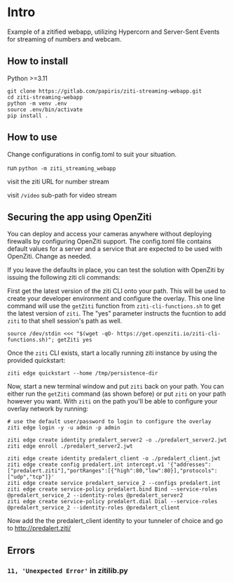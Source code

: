 # Intro

Example of a zitified webapp, utilizing Hypercorn and Server-Sent Events for streaming of numbers and webcam.

## How to install
Python >=3.11

```
git clone https://gitlab.com/papiris/ziti-streaming-webapp.git
cd ziti-streaming-webapp
python -m venv .env
source .env/bin/activate
pip install .
```

## How to use

Change configurations in config.toml to suit your situation. 

run `python -m ziti_streaming_webapp`

visit the ziti URL for number stream

visit `/video` sub-path for video stream

## Securing the app using OpenZiti

You can deploy and access your cameras anywhere without deploying firewalls
by configuring OpenZiti support. The config.toml file contains default values
for a server and a service that are expected to be used with OpenZiti. Change
as needed.

If you leave the defaults in place, you can test the solution with OpenZiti
by issuing the following ziti cli commands:

First get the latest version of the ziti CLI onto your path. This will be used
to create your developer environment and configure the overlay. This one line
command will use the `getZiti` function from `ziti-cli-functions.sh` to get the
latest version of `ziti`. The "yes" parameter instructs the fucntion to add `ziti`
to that shell session's path as well.
```
source /dev/stdin <<< "$(wget -qO- https://get.openziti.io/ziti-cli-functions.sh)"; getZiti yes
```

Once the `ziti` CLI exists, start a locally running ziti instance by using the 
provided quickstart:
```
ziti edge quickstart --home /tmp/persistence-dir
```

Now, start a new terminal window and put `ziti` back on your path. You can either
run the `getZiti` command (as shown before) or put `ziti` on your path however you want.
With `ziti` on the path you'll be able to configure your overlay network by running:
```
# use the default user/password to login to configure the overlay
ziti edge login -y -u admin -p admin

ziti edge create identity predalert_server2 -o ./predalert_server2.jwt
ziti edge enroll ./predalert_server2.jwt

ziti edge create identity predalert_client -o ./predalert_client.jwt
ziti edge create config predalert.int intercept.v1 '{"addresses":["predalert.ziti"],"portRanges":[{"high":80,"low":80}],"protocols":["udp","tcp"]}'
ziti edge create service predalert_service_2 --configs predalert.int 
ziti edge create service-policy predalert.bind Bind --service-roles @predalert_service_2 --identity-roles @predalert_server2
ziti edge create service-policy predalert.dial Dial --service-roles @predalert_service_2 --identity-roles @predalert_client
```

Now add the the predalert_client identity to your tunneler of choice and go to http://predalert.ziti/




## Errors
### `11, 'Unexpected Error'` in zitilib.py
